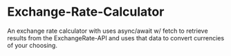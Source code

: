 # Exchange-Rate-Calculator

An exchange rate calculator with uses async/await w/ fetch to retrieve results from the ExchangeRate-API and uses that data to convert currencies of your choosing.
